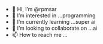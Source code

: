 - 👋 Hi, I’m @rpmsar
- 👀 I’m interested in ...programming
- 🌱 I’m currently learning ...super ai
- 💞️ I’m looking to collaborate on ...ai
- 📫 How to reach me ...

<!---
rpmsar/rpmsar is a ✨ special ✨ repository because its `README.md` (this file) appears on your GitHub profile.
You can click the Preview link to take a look at your changes.
--->
